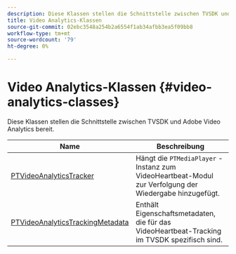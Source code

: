 ```yaml
---
description: Diese Klassen stellen die Schnittstelle zwischen TVSDK und Adobe Video Analytics bereit.
title: Video Analytics-Klassen
source-git-commit: 02ebc3548a254b2a6554f1ab34afbb3ea5f09bb8
workflow-type: tm+mt
source-wordcount: '79'
ht-degree: 0%

---
```


# Video Analytics-Klassen {#video-analytics-classes}

Diese Klassen stellen die Schnittstelle zwischen TVSDK und Adobe Video Analytics bereit.

| **Name** | **Beschreibung** |
|---|---|
| [PTVideoAnalyticsTracker](https://help.adobe.com/en_US/primetime/api/psdk/vhl_tvsdk_ios/Classes/PTVideoAnalyticsTracker.html) | Hängt die `PTMediaPlayer` -Instanz zum VideoHeartbeat-Modul zur Verfolgung der Wiedergabe hinzugefügt. |
| [PTVideoAnalyticsTrackingMetadata](https://help.adobe.com/en_US/primetime/api/psdk/vhl_tvsdk_ios/Classes/PTVideoAnalyticsTrackingMetadata.html) | Enthält Eigenschaftsmetadaten, die für das VideoHeartbeat-Tracking im TVSDK spezifisch sind. |
